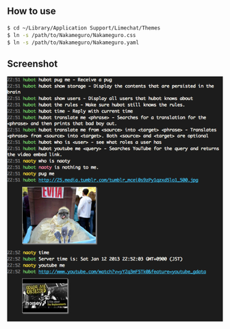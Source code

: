 ## How to use

```sh
$ cd ~/Library/Application Support/Limechat/Themes
$ ln -s /path/to/Nakameguro/Nakameguro.css
$ ln -s /path/to/Nakameguro/Nakameguro.yaml
```

## Screenshot

![screenshot](./screenshot.png)
